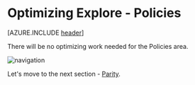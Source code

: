 <properties
	pageTitle="Global Customer Playbook optimizing-explore-policies "
	description="Global Customer Playbook optimizing-explore-policies"
	services="global-customer-playbook"
	documentationCenter=""
	authors="jtong"
	manager="edwinc"
	editor=""
	tags="global-customer-playbook"/>

<tags
	ms.service="migration-lifecycle-optimizing"
	ms.workload=""
	ms.tgt_pltfrm=""
	ms.devlang="na"
	ms.topic="article"
	ms.date="11/21/2016"
	wacn.date="11/21/2016"
	wacn.lang="en"
	ms.author="jtong"/>


# Optimizing Explore - Policies

[AZURE.INCLUDE [header](../optimizing-explore.md)]

There will be no optimizing work needed for the Policies area.


![navigation](/solutions/global-customer/media/navigation.png)

Let's move to the next section - [Parity](/solutions/global-customer/optimizing/explore/parity/).